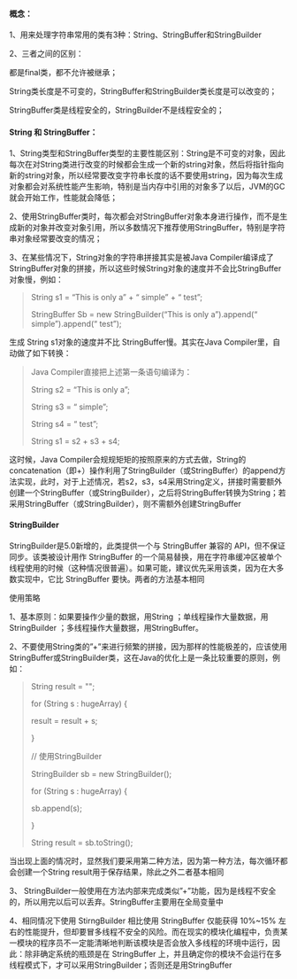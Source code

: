 #### 概念：

1、用来处理字符串常用的类有3种：String、StringBuffer和StringBuilder

2、三者之间的区别：

都是final类，都不允许被继承；

String类长度是不可变的，StringBuffer和StringBuilder类长度是可以改变的；

StringBuffer类是线程安全的，StringBuilder不是线程安全的；

#### String 和 StringBuffer：

1、String类型和StringBuffer类型的主要性能区别：String是不可变的对象，因此每次在对String类进行改变的时候都会生成一个新的string对象，然后将指针指向新的string对象，所以经常要改变字符串长度的话不要使用string，因为每次生成对象都会对系统性能产生影响，特别是当内存中引用的对象多了以后，JVM的GC就会开始工作，性能就会降低；

2、使用StringBuffer类时，每次都会对StringBuffer对象本身进行操作，而不是生成新的对象并改变对象引用，所以多数情况下推荐使用StringBuffer，特别是字符串对象经常要改变的情况；

3、在某些情况下，String对象的字符串拼接其实是被Java Compiler编译成了StringBuffer对象的拼接，所以这些时候String对象的速度并不会比StringBuffer对象慢，例如：

> String s1 = “This is only a” + “ simple” + “ test”;
>
> StringBuffer Sb = new StringBuilder(“This is only a”).append(“ simple”).append(“ test”);

生成 String s1对象的速度并不比 StringBuffer慢。其实在Java Compiler里，自动做了如下转换：

> Java Compiler直接把上述第一条语句编译为：
>
> String s2 = “This is only a”;
>
> String s3 = “ simple”;
>
> String s4 = “ test”;
>
> String s1 = s2 + s3 + s4;

这时候，Java Compiler会规规矩矩的按照原来的方式去做，String的concatenation（即+）操作利用了StringBuilder（或StringBuffer）的append方法实现，此时，对于上述情况，若s2，s3，s4采用String定义，拼接时需要额外创建一个StringBuffer（或StringBuilder），之后将StringBuffer转换为String；若采用StringBuffer（或StringBuilder），则不需额外创建StringBuffer

#### StringBuilder

StringBuilder是5.0新增的，此类提供一个与 StringBuffer 兼容的 API，但不保证同步。该类被设计用作 StringBuffer 的一个简易替换，用在字符串缓冲区被单个线程使用的时候（这种情况很普遍）。如果可能，建议优先采用该类，因为在大多数实现中，它比 StringBuffer 要快。两者的方法基本相同

使用策略

1、基本原则：如果要操作少量的数据，用String ；单线程操作大量数据，用StringBuilder ；多线程操作大量数据，用StringBuffer。

2、不要使用String类的”+”来进行频繁的拼接，因为那样的性能极差的，应该使用StringBuffer或StringBuilder类，这在Java的优化上是一条比较重要的原则，例如：

> String result = "";
>
> for (String s : hugeArray) {
>
> result = result + s;
>
> }
>
> // 使用StringBuilder
>
> StringBuilder sb = new StringBuilder();
>
> for (String s : hugeArray) {
>
> sb.append(s);
>
> }
>
> String result = sb.toString();

当出现上面的情况时，显然我们要采用第二种方法，因为第一种方法，每次循环都会创建一个String result用于保存结果，除此之外二者基本相同

3、 StringBuilder一般使用在方法内部来完成类似”+”功能，因为是线程不安全的，所以用完以后可以丢弃。StringBuffer主要用在全局变量中

4、相同情况下使用 StirngBuilder 相比使用 StringBuffer 仅能获得 10%~15% 左右的性能提升，但却要冒多线程不安全的风险。而在现实的模块化编程中，负责某一模块的程序员不一定能清晰地判断该模块是否会放入多线程的环境中运行，因此：除非确定系统的瓶颈是在 StringBuffer 上，并且确定你的模块不会运行在多线程模式下，才可以采用StringBuilder；否则还是用StringBuffer



